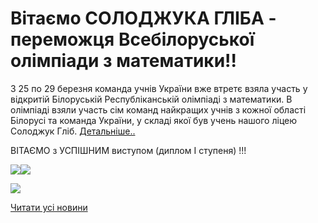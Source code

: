 # Вітаємо СОЛОДЖУКА ГЛІБА - переможця Всебілоруської олімпіади з математики!!

З 25 по 29 березня команда учнів України вже втретє взяла участь у відкритій Білоруській Республіканській олімпіаді з математики. В олімпіаді взяли участь сім команд найкращих учнів з кожної області Білорусі та команда України, у складі якої був учень нашого ліцею Солоджук Гліб. [Детальніше..](https://matholymp.com.ua/2019/04/02/%D0%92%D0%B8%D1%81%D1%82%D1%83%D0%BF-%D0%BA%D0%BE%D0%BC%D0%B0%D0%BD%D0%B4%D0%B8-%D0%A3%D0%BA%D1%80%D0%B0%D1%97%D0%BD%D0%B8-%D0%BD%D0%B0-%D0%91%D1%96%D0%BB%D0%BE%D1%80%D1%83%D1%81%D1%8C%D0%BA%D1%96/#more-24455)

ВІТАЄМО з УСПІШНИМ виступом (диплом I ступеня) !!!

![](/images/blog/вітаємо-солоджука-гліба-переможця-всебілоруської-олімпіади/bilmat1_olimp2019.jpg)![](/images/blog/вітаємо-солоджука-гліба-переможця-всебілоруської-олімпіади/bilmat1_olimp2019.jpg)

![](/images/blog/вітаємо-солоджука-гліба-переможця-всебілоруської-олімпіади/bilmat_olimp2019.jpg)

[Читати усі новини](/news)
